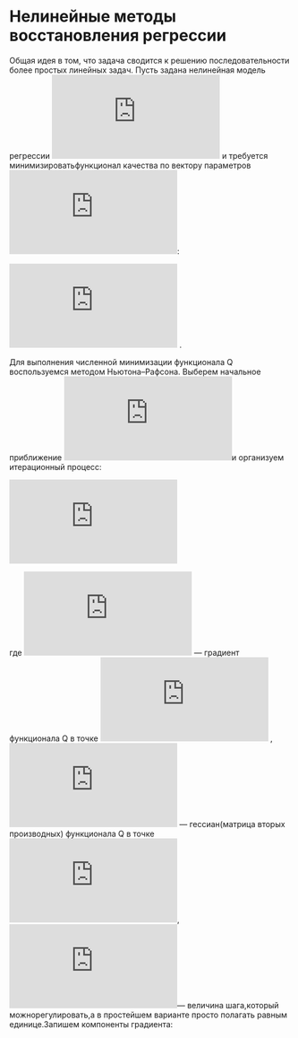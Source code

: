# Нелинейные методы восстановления регрессии
Общая идея в том, что задача сводится к решению последовательности более простых линейных задач.
Пусть задана нелинейная модель регрессии ![](https://latex.codecogs.com/gif.latex?f%28x%2C%5Calpha%29) и требуется минимизироватьфункционал качества по вектору параметров ![](https://latex.codecogs.com/gif.latex?%5Calpha%5Csubset%5Cmathbb%7BR%7D%5Ep):

![](https://latex.codecogs.com/gif.latex?Q%28%5Calpha%2CX%5El%29%3D%5Csum_%7Bi%3D1%7D%5El%28f%28x_i%2C%5Calpha%29-y_i%29%5E2) .

Для выполнения численной минимизации функционала Q воспользуемся методом Ньютона–Рафсона. Выберем начальное приближение ![](https://latex.codecogs.com/gif.latex?%5Calpha%5E0%3D%5C%7B%5Calpha_1%5E0%2C...%2C%5Calpha_p%5E0%20%5C%7D)и организуем итерационный процесс:

![](https://latex.codecogs.com/gif.latex?%5Calpha%5E%7Bt&plus;1%7D%3A%3D%5Calpha%5Et%20-%20h_t%28Q%27%27%28%5Calpha%5Et%29%29%5E%7B-1%7DQ%27%28%5Calpha%5Et%29%2C)

где ![](https://latex.codecogs.com/gif.latex?Q%27%28%5Calpha%5Et%29) — градиент функционала Q в точке ![](https://latex.codecogs.com/gif.latex?%5Calpha%5Et) ,![](https://latex.codecogs.com/gif.latex?Q%27%27%28%5Calpha%5Et%29)  — гессиан(матрица вторых производных) функционала Q в точке ![](https://latex.codecogs.com/gif.latex?%5Calpha%5Et),![](https://latex.codecogs.com/gif.latex?h_t)— величина шага,который можнорегулировать,а в простейшем варианте просто полагать равным единице.Запишем компоненты градиента:
